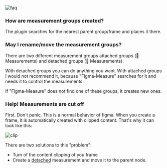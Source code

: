 ![faq](https://user-images.githubusercontent.com/15351728/150683210-99e51a85-2cd0-4b96-aecc-699364c7e2f9.png)

### How are measurement groups created?

The plugin searches for the nearest parent group/frame and places it there.

### May I rename/move the measurement groups?

There are two different measurement groups attached groups (📐 Measurements) and detached groups (🔌 Measurements).

With detached groups you can do anything you want.
With attached groups I would not recommend it, because "Figma-Measure" searches for it and needs it to control the measurements.

If "Figma-Measure" does not find one of these groups, it creates new ones.

### Help! Measurements are cut off

First. Don't panic. This is a normal behavior of figma. When you create a frame, it is automatically created with clipped content. That's why it can look like this:

![clip](https://user-images.githubusercontent.com/15351728/150818512-e449696e-146f-48f0-aa25-084cb411d4d3.png)

There are two solutions to this "problem":

- Turn of the content clipping of you frame
- Create a [detached](https://github.com/ph1p/figma-measure/blob/master/docs/detachment.md) measurement and move it to the parent node.